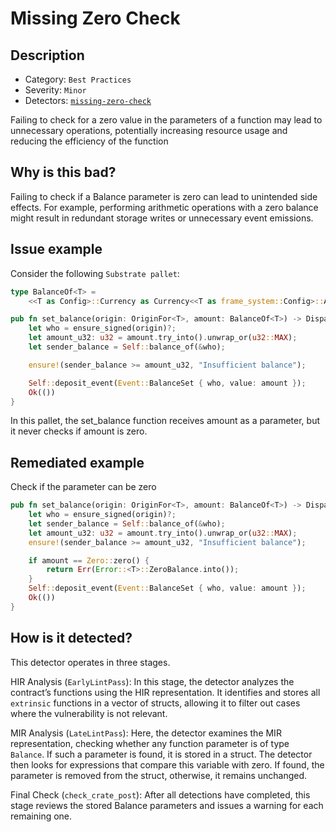 # Missing Zero Check

## Description

- Category: `Best Practices`
- Severity: `Minor`
- Detectors: [`missing-zero-check`](https://github.com/CoinFabrik/scout-audit/blob/main/detectors/substrate-pallets/missing-zero-check/src/lib.rs)

Failing to check for a zero value in the parameters of a function may lead to unnecessary operations, potentially increasing resource usage and reducing the efficiency of the function

## Why is this bad?

Failing to check if a Balance parameter is zero can lead to unintended side effects. For example, performing arithmetic operations with a zero balance might result in redundant storage writes or unnecessary event emissions.

## Issue example

Consider the following `Substrate pallet`:

```rust
type BalanceOf<T> =
    <<T as Config>::Currency as Currency<<T as frame_system::Config>::AccountId>>::Balance;

pub fn set_balance(origin: OriginFor<T>, amount: BalanceOf<T>) -> DispatchResult {
    let who = ensure_signed(origin)?;
    let amount_u32: u32 = amount.try_into().unwrap_or(u32::MAX);
    let sender_balance = Self::balance_of(&who);

    ensure!(sender_balance >= amount_u32, "Insufficient balance");

    Self::deposit_event(Event::BalanceSet { who, value: amount });
    Ok(())
}
```

In this pallet, the set_balance function receives amount as a parameter, but it never checks if amount is zero.

## Remediated example

Check if the parameter can be zero

```rust
pub fn set_balance(origin: OriginFor<T>, amount: BalanceOf<T>) -> DispatchResult {
    let who = ensure_signed(origin)?;
    let sender_balance = Self::balance_of(&who);
    let amount_u32: u32 = amount.try_into().unwrap_or(u32::MAX);
    ensure!(sender_balance >= amount_u32, "Insufficient balance");

    if amount == Zero::zero() {
        return Err(Error::<T>::ZeroBalance.into());
    }
    Self::deposit_event(Event::BalanceSet { who, value: amount });
    Ok(())
}
```

## How is it detected?

This detector operates in three stages.

HIR Analysis (`EarlyLintPass`): In this stage, the detector analyzes the contract’s functions using the HIR representation. It identifies and stores all `extrinsic` functions in a vector of structs, allowing it to filter out cases where the vulnerability is not relevant.

MIR Analysis (`LateLintPass`): Here, the detector examines the MIR representation, checking whether any function parameter is of type `Balance`. If such a parameter is found, it is stored in a struct. The detector then looks for expressions that compare this variable with zero. If found, the parameter is removed from the struct, otherwise, it remains unchanged.

Final Check (`check_crate_post`): After all detections have completed, this stage reviews the stored Balance parameters and issues a warning for each remaining one.
